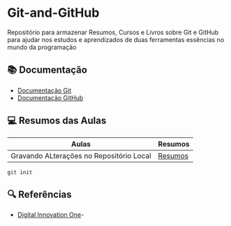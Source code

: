 # Git-and-GitHub
Repositório para armazenar Resumos, Cursos e Livros sobre Git e GitHub para ajudar nos estudos e aprendizados de duas ferramentas essências no mundo da programação 

## 📚 Documentação 
- [Documentação Git](https://git-scm.com/doc)
- [Documentação GitHub](https://docs.girhub.com/)

## 💻 Resumos das Aulas 

| Aulas | Resumos |
|-------|---------|
|Gravando ALterações no Repositório Local| [Resumos]()|

```
git init
```
 
## 🔍 Referências 
- [Digital Innovation One]()-
